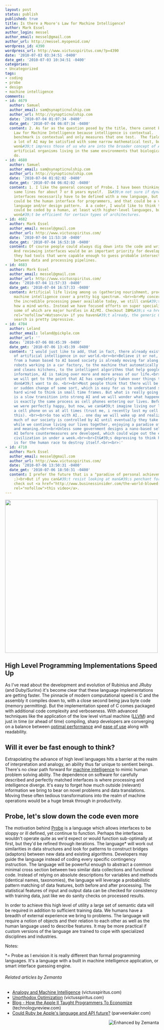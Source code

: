 ```yaml
---
layout: post
status: publish
published: true
title: Is there a Moore's Law for Machine Intelligence?
author: Mark Essel
author_login: messel
author_email: messel@gmail.com
author_url: http://messel.myopenid.com/
wordpress_id: 4390
wordpress_url: http://www.victusspiritus.com/?p=4390
date: '2010-07-03 03:34:51 -0400'
date_gmt: '2010-07-03 10:34:51 -0400'
categories:
- Uncategorized
tags:
- coding
- probe
- design
- machine intelligence
comments:
- id: 4679
  author: Samuel
  author_email: sam@synapticnulship.com
  author_url: http://synapticnulship.com
  date: '2010-07-04 01:07:34 -0400'
  date_gmt: '2010-07-04 06:07:34 -0400'
  content: 2. As far as the question posed by the title, there cannot be a Moore&#39;s
    Law for Machine Intelligence because intelligence is contextual.   Even a specific
    benchmark is contextual and only measures that one test.  The field of MI and
    a lot of AI may be satisfied with some narrow mathematical test, but that certainly
    won&#39;t impress those of us who are into the broader concept of AI which includes
    artificial organisms living in the same environments that biological organisms
    do.
- id: 4680
  author: Samuel
  author_email: sam@synapticnulship.com
  author_url: http://synapticnulship.com
  date: '2010-07-04 01:02:02 -0400'
  date_gmt: '2010-07-04 06:02:02 -0400'
  content: 1. I like the general concept of Probe. I have been thinking along the
    same lines for about 7 or 8 years myself.  I&#39;m not sure if dynamic/automatic
    interfaces necessarily have to be defined with a new language, but of course that
    could be the human interface for programmers, and that could be a very useful
    language and/or design pattern.  A a coder, I would like to think that everything
    could be coded by a human, at least with higher-level languages, but maybe that
    won&#39;t be efficient for certain types of architectures.
- id: 4682
  author: Mark Essel
  author_email: messel@gmail.com
  author_url: http://www.victusspiritus.com/
  date: '2010-07-04 11:53:10 -0400'
  date_gmt: '2010-07-04 16:53:10 -0400'
  content: Of course people could always dig down into the code and write it themselves.
    And reviewing interfaces would be an important priority for developers even if
    they had tools that were capable enough to guess probable intersections/mappings
    between data and processing pipelines.
- id: 4683
  author: Mark Essel
  author_email: messel@gmail.com
  author_url: http://www.victusspiritus.com/
  date: '2010-07-04 11:57:33 -0400'
  date_gmt: '2010-07-04 16:57:33 -0400'
  content: Artificial life living among us (gathering nourishment, procreating) and
    machine intelligence cover a pretty big spectrum. <br><br>My concern is that with
    the incredible processing power available today, we still can&#39;t properly simulate
    how a mind works. Instead we have focused efforts on super specialized subsystems
    some of which are major hurdles in AI/MI. Checkout IBM&#39;s <a href="http://www.research.ibm.com/deepqa/"
    rel="nofollow">Watson</a> if you haven&#39;t already, the generic Q&A data/language
    search is pretty impressive.
- id: 4704
  author: Leland
  author_email: leland@pickple.com
  author_url: ''
  date: '2010-07-06 08:45:39 -0400'
  date_gmt: '2010-07-06 13:45:39 -0400'
  content: 'I would just like to add, that in fact, there already exists many examples
    of artificial intelligence in our world.<br><br>Believe it or not, the transition
    from a human based to AI based society is already moving far along.<br><br>From
    robots working in a car factory, to the machine that automatically cuts grass
    and cleans kitchens, to the intelligent algorithms that help google sort through
    information, AI is taking over more and more areas of our life.<br><br>Eventually
    we will get to the point that AI has completely taken over things that humans
    don&#39;t want to do. <br><br>Most people think that there will be an "AI revolution"
    or sudden change of some sort, which is easy for us to understand since we are
    hard wired to think in small time frames. But what is really going to happen,
    is a slow transition into strong AI and we will wonder what happened. <br><br>It
    is exactly the same process as cell phones entering our lives. Before cell phones,
    we were perfectly happy, but now, we can&#39;t imagine living our lives without
    a cell phone on us at all times (trust me, i recently lost my cell phone and felt
    this). <br><br>So too with AI... one day we will wake up and realize just how
    much of our society is controlled by AI until eventually they take off by themselves
    while we continue living our lives together, enjoying a paradise of personal achievement
    and meaning.<br><br>Unless some government designs a nano-based self replicating
    AI before countermeasures are developed, which could wipe out the entire human
    civilization in under a week.<br><br>It&#39;s depressing to think how easy it
    is for the human race to destroy itself.<br><br>:'
- id: 4710
  author: Mark Essel
  author_email: messel@gmail.com
  author_url: http://www.victusspiritus.com/
  date: '2010-07-06 13:50:31 -0400'
  date_gmt: '2010-07-06 18:50:31 -0400'
  content: I prefer the future that is a "paradise of personal achievement and meaning"
    ;)<br>But if you can&#39;t resist looking at man&#39;s penchant for self destruction,
    check out <a href="http://www.businessinsider.com/the-world-blowed-up-real-good-2010-7-2"
    rel="nofollow">this video</a>.
---
```

<p><a href="http://www.ieee.org/portal/site/sscs/menuitem.f07ee9e3b2a01d06bb9305765bac26c8/index.jsp?&amp;pName=sscs_level1_article&amp;TheCat=6010&amp;path=sscs/06Sept&amp;file=Halfhill.xml"><img class="size-full wp-image-4392" title="moores_law" src="http://www.victusspiritus.com/wp-content/uploads/2010/07/moores_law.jpg" alt="" width="500" height="500"/></a></p>
<h2>High Level Programming Implementations Speed Up</h2>
<p style="text-align: left;">As I've read about the development and evolution of Rubinius and JRuby (and Duby/Surinx) it's become clear that these language implementations are getting faster. The pinnacle of modern computational speed is C and the assembly it compiles down to, with a close second being java byte code (memory permitting). But the implementation speed of C comes packaged with additional code complexity and verboseness. With advanced techniques like the application of the low level virtual machine (<a href="http://en.wikipedia.org/wiki/Low_Level_Virtual_Machine">LLVM</a>) and just in time (or ahead of time) compiling, sharp developers are converging on a balance between <a href="http://www.victusspiritus.com/2010/04/20/instant-utility-optimal-execution-syntactic-sugar/">optimal performance</a> and <a href="http://www.victusspiritus.com/2010/04/03/ideal-coding-easy-to-pickup-yet-abundant-in-function/">ease of use</a> along with readability.</p>
<h2 style="text-align: left;">Will it ever be fast enough to think?</h2>
<p>Extrapolating the advance of high level languages hits a barrier at the realm of interpretation and analogy, an ability thus far unique to sentient beings. There's no clear path forward for <a href="http://www.victusspiritus.com/2010/06/27/analogy-and-machine-intelligence/">machine intelligence</a> to mimic human problem solving ability. The dependence on software for carefully described and perfectly matched interfaces is where processing and intelligence diverge. It's easy to forget how much outside (relevant) information we bring to bear on novel problems and data translations. Moving these often tedious transformations into the realm of machine operations would be a huge break through in productivity.</p>
<h2>Probe, let's slow down the code even more</h2>
<p>The motivation behind <a href="http://www.victusspiritus.com/tag/probe/">Probe</a> is a language which allows interfaces to be sloppy or ill defined, yet continue to function. Perhaps the interfaces wouldn't operate quite as we'd expect or would function sub-optimally at first, but they'd be refined through iterations. The language* will work out similarities in data structures and look for patterns to construct bridges (adaptors) between new data and existing algorithms. Developers may guide the language instead of coding every specific contingency instruction. The language will be powerful enough to abstract a common minimal cross section between two similar data collections and functional code. Instead of relying on absolute descriptions for variables and methods (identical names, taxonomies), the language will leverage a probabilistic pattern matching of data features, both before and after processing. The statistical features of input and output data can be checked for consistency with training data, just like we do sanity checks on processed results.</p>
<p>In order to achieve this high level of utility a large set of semantic data will be required in addition to sufficient training data. We humans have a breadth of external experience we bring to problems. The language will require a notion of objects and their relation to each other as well as the human language used to describe features. It may be more practical if custom versions of the language are trained to cope with specialized disciplines and industries.</p>
<p>Notes:</p>
<p>*= Probe as I envision it is really different than formal programming languages. It's a language with a built in machine intelligence application, or smart interface guessing engine.</p>
<div id="_mcePaste" style="position: absolute; left: -10000px; top: 1304px; width: 1px; height: 1px; overflow-x: hidden; overflow-y: hidden;"><a href="http://www.victusspiritus.com/tag/probe/">http://www.victusspiritus.com/tag/probe/</a>�</div>
<h6 class="zemanta-related-title" style="font-size: 1em;">Related articles by Zemanta</h6>
<ul class="zemanta-article-ul">
<li class="zemanta-article-ul-li"><a href="http://www.victusspiritus.com/2010/06/27/analogy-and-machine-intelligence/">Analogy and Machine Intelligence</a> (victusspiritus.com)</li>
<li class="zemanta-article-ul-li"><a href="http://www.victusspiritus.com/2010/04/01/unorthodox-optimization/">Unorthodox Optimization</a> (victusspiritus.com)</li>
<li class="zemanta-article-ul-li"><a href="http://www.technologyreview.com/blog/guest/25339/?ref=rss">Blog - How the Apple II Taught Programmers To Economize</a> (technologyreview.com)</li>
<li class="zemanta-article-ul-li"><a href="http://parveenkaler.com/2010/06/30/could-ruby-be-apples-language-and-api-future-3/">Could Ruby be Apple's language and API future?</a> (parveenkaler.com)</li>
</ul>
<div class="zemanta-pixie" style="margin-top: 10px; height: 15px;"><a class="zemanta-pixie-a" title="Enhanced by Zemanta" href="http://www.zemanta.com/"><img class="zemanta-pixie-img" style="border: none; float: right;" src="http://img.zemanta.com/zemified_e.png?x-id=11ede336-88de-47cc-b86d-1d1b7925515a" alt="Enhanced by Zemanta" /></a><span class="zem-script more-related pretty-attribution"><script src="http://static.zemanta.com/readside/loader.js" type="text/javascript"></script></span></div>
